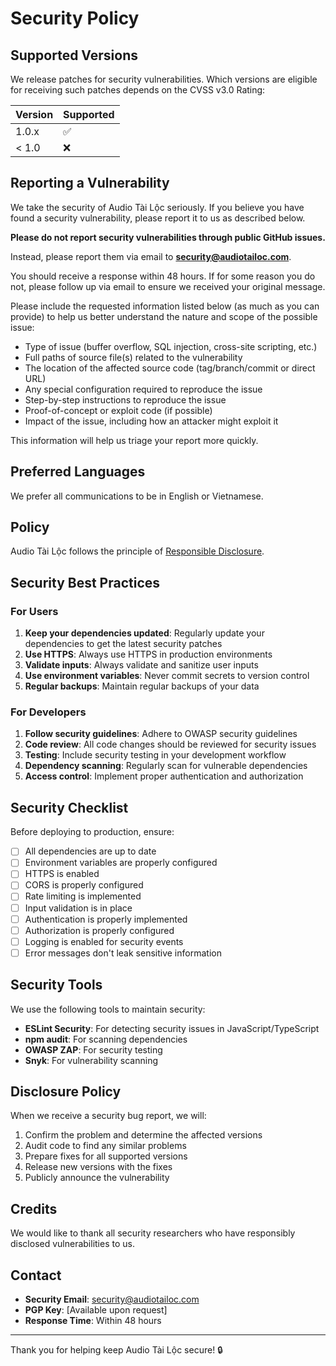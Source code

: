 # Security Policy

## Supported Versions

We release patches for security vulnerabilities. Which versions are eligible for receiving such patches depends on the CVSS v3.0 Rating:

| Version | Supported          |
| ------- | ------------------ |
| 1.0.x   | :white_check_mark: |
| < 1.0   | :x:                |

## Reporting a Vulnerability

We take the security of Audio Tài Lộc seriously. If you believe you have found a security vulnerability, please report it to us as described below.

**Please do not report security vulnerabilities through public GitHub issues.**

Instead, please report them via email to **security@audiotailoc.com**.

You should receive a response within 48 hours. If for some reason you do not, please follow up via email to ensure we received your original message.

Please include the requested information listed below (as much as you can provide) to help us better understand the nature and scope of the possible issue:

- Type of issue (buffer overflow, SQL injection, cross-site scripting, etc.)
- Full paths of source file(s) related to the vulnerability
- The location of the affected source code (tag/branch/commit or direct URL)
- Any special configuration required to reproduce the issue
- Step-by-step instructions to reproduce the issue
- Proof-of-concept or exploit code (if possible)
- Impact of the issue, including how an attacker might exploit it

This information will help us triage your report more quickly.

## Preferred Languages

We prefer all communications to be in English or Vietnamese.

## Policy

Audio Tài Lộc follows the principle of [Responsible Disclosure](https://en.wikipedia.org/wiki/Responsible_disclosure).

## Security Best Practices

### For Users

1. **Keep your dependencies updated**: Regularly update your dependencies to get the latest security patches
2. **Use HTTPS**: Always use HTTPS in production environments
3. **Validate inputs**: Always validate and sanitize user inputs
4. **Use environment variables**: Never commit secrets to version control
5. **Regular backups**: Maintain regular backups of your data

### For Developers

1. **Follow security guidelines**: Adhere to OWASP security guidelines
2. **Code review**: All code changes should be reviewed for security issues
3. **Testing**: Include security testing in your development workflow
4. **Dependency scanning**: Regularly scan for vulnerable dependencies
5. **Access control**: Implement proper authentication and authorization

## Security Checklist

Before deploying to production, ensure:

- [ ] All dependencies are up to date
- [ ] Environment variables are properly configured
- [ ] HTTPS is enabled
- [ ] CORS is properly configured
- [ ] Rate limiting is implemented
- [ ] Input validation is in place
- [ ] Authentication is properly implemented
- [ ] Authorization is properly configured
- [ ] Logging is enabled for security events
- [ ] Error messages don't leak sensitive information

## Security Tools

We use the following tools to maintain security:

- **ESLint Security**: For detecting security issues in JavaScript/TypeScript
- **npm audit**: For scanning dependencies
- **OWASP ZAP**: For security testing
- **Snyk**: For vulnerability scanning

## Disclosure Policy

When we receive a security bug report, we will:

1. Confirm the problem and determine the affected versions
2. Audit code to find any similar problems
3. Prepare fixes for all supported versions
4. Release new versions with the fixes
5. Publicly announce the vulnerability

## Credits

We would like to thank all security researchers who have responsibly disclosed vulnerabilities to us.

## Contact

- **Security Email**: security@audiotailoc.com
- **PGP Key**: [Available upon request]
- **Response Time**: Within 48 hours

---

Thank you for helping keep Audio Tài Lộc secure! 🔒
